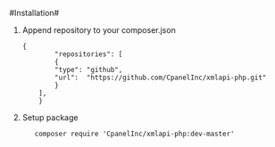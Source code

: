 #Installation#
 
 1. Append repository to your composer.json
	
	 	{
         		"repositories": [
			    {
				"type": "github",
				"url":  "https://github.com/CpanelInc/xmlapi-php.git"
			    }
			],
        	}
        	
 1.  Setup package
 
 			composer require 'CpanelInc/xmlapi-php:dev-master'

